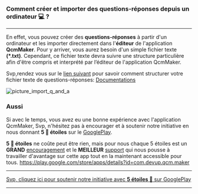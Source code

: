 ### Comment créer et importer des questions-réponses depuis un ordinateur 💻 ?

---

En effet, vous pouvez créer des **questions-réponses** à partir d'un ordinateur et les importer directement dans l'**éditeur** de l'application **QcmMaker**.
Pour y arriver, vous aurez besoin d'un simple fichier texte **(*.txt)**.
Cependant, ce fichier texte devra suivre une structure particulière afin d'être compris et interprété par l’éditeur de l'application QcmMaker.

Svp,rendez vous sur le [lien suivant][Documentations] pour savoir comment structurer votre fichier texte de questions-réponses:
[Documentations]


![picture_import_q_and_a]

### Aussi
Si avec le temps, vous avez eu une bonne expérience avec l'application QcmMaker, Svp, n'hésitez pas à encourager et à soutenir notre initiative en nous donnant **5 🌟  étoiles**  sur le [GooglePlay].

**5 🌟 étoiles** ne coûte peut être rien, mais pour nous chaque  5 étoiles est un **GRAND** [encouragement][GooglePlay] et le **MEILLEUR** [support][GooglePlay] qui nous pousse à travailler d'avantage sur cette app tout en la maintenant accessible pour tous.
https://play.google.com/store/apps/details?id=com.devup.qcm.maker

---
[Svp, cliquez ici pour soutenir notre initiative avec **5 étoiles 🌟** sur GooglePlay ][GooglePlay]

---

[GooglePlay]: https://play.google.com/store/apps/details?id=com.devup.qcm.maker
[picture_import_q_and_a]: https://firebasestorage.googleapis.com/v0/b/qcm-maker-dd221.appspot.com/o/documents%2Fnotifications%2Fimages%2Fimport_q_and_a.png?alt=media&token=7f3d7856-e287-468d-a5c5-b67410dbbcf4
[Documentations]: https://github.com/Q-maker/document-qmaker-specifications/blob/master/file_structure/fr/txt_quetion_reponse_structuration.md

